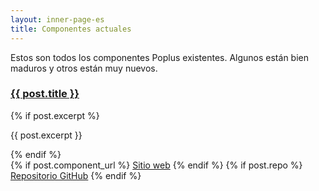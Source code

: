 ```yaml
---
layout: inner-page-es
title: Componentes actuales
---
```


Estos son todos los componentes Poplus existentes. Algunos están bien maduros y otros están muy nuevos.

<div class="grid-row" id="components">
<!--
{% for post in site.categories.component_es %}
  --><div class="column-one-of-two">
    <div class="catalogue-item catalogue-item--poplus-component">
      <h3><a href="
        {% if post.component_url %}
              {{ post.component_url }}
          {% else if post.repo %}
            {{ post.repo }}
          {% endif %}
      ">{{ post.title }}</a></h3>
      <div class="catalogue-item__content">
        {% if post.excerpt %}
            <p>{{ post.excerpt }}</p>
          {% endif %}
          <div class="catalogue-links"><!-- <strong>Tags: </strong>{{ post.tags | array_to_sentence_string }}<br> -->
            {% if post.component_url %}
              <a href="{{ post.component_url }}">Sitio web</a>
            {% endif %}
            {% if post.repo %}
              <a href="{{ post.repo }}">Repositorio GitHub</a>
            {% endif %}
        </div>
      </div>
    </div>
  </div><!--
{% endfor %}
-->
</div>
